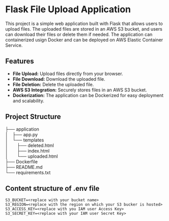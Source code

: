 # Flask File Upload Application

This project is a simple web application built with Flask that allows users to upload files. The uploaded files are stored in an AWS S3 bucket, and users can download their files or delete them if needed. The application can containerized usign Docker and can be deployed on AWS Elastic Container Service.

## Features

- **File Upload:** Upload files directly from your browser.
- **File Download:** Download the uploaded file.
- **File Deletion:** Delete the uploaded file.
- **AWS S3 Integration:** Securely stores files in an AWS S3 bucket.
- **Dockerization:** The application can be Dockerized for easy deployment and scalability.

## Project Structure
├── application <br>
│&emsp;├── app.py <br>
│&emsp;└── templates <br>
│&emsp;&emsp;├── deleted.html <br>
│&emsp;&emsp;├── index.html <br>
│&emsp;&emsp;└── uploaded.html <br>
├── Dockerfile <br>
├── README.md <br>
└── requirements.txt

## Content structure of **.env** file
```
S3_BUCKET=<replace with your bucket name>
S3_REGION=<replace with the region on which your S3 bucker is hosted>
S3_ACCESS_KEY=<replace with you IAM user Access Key>
S3_SECRET_KEY=<replace with your IAM user Secret Key>
```
